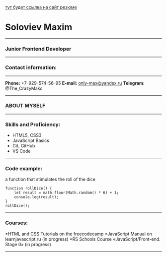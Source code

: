 [тут будет ссылка на сайт резюме](https://ya.ru)

# Soloviev Maxim

**************

### Junior Frontend Developer

********************

### Contact information:

************************

**Phone:** +7-929-574-56-95
**E-mail:** only-max@yandex.ru
**Telegram:** @The_CrazyMakc

****************************

### ABOUT MYSELF

**********************

### Skills and Proficiency:
* HTML5, CSS3
* JavaScript Basics
* Git, GitHub
* VS Code

***********************

### Code example:
a function that stimulates the roll of the dice
``` 
function rollDice() {
    let result = math.floor(Math.random() * 6) + 1;
    console.log(result);
}
rollDice();
```

***************************

### Courses:
*HTML and CSS Tutorials on the freecodecamp
*JavaScript Manual on learnjavascript.ru (in progress)
*RS Schools Course «JavaScript/Front-end. Stage 0» (in progress)

************************